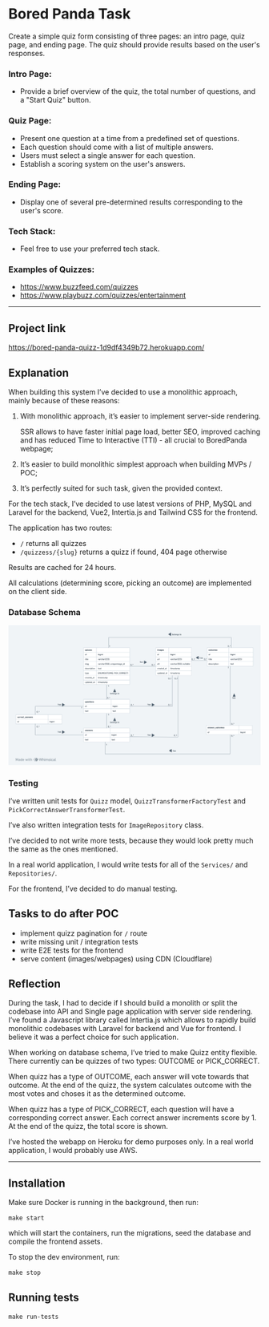 # Bored Panda Task
Create a simple quiz form consisting of three pages: an intro page, quiz page, and ending page.
The quiz should provide results based on the user's responses.

### Intro Page:

- Provide a brief overview of the quiz, the total number of questions, and a "Start Quiz" button.

### Quiz Page:

- Present one question at a time from a predefined set of questions.
- Each question should come with a list of multiple answers.
- Users must select a single answer for each question.
- Establish a scoring system on the user's answers.

### Ending Page:

- Display one of several pre-determined results corresponding to the user's score.

### Tech Stack:

- Feel free to use your preferred tech stack.

### Examples of Quizzes:

- https://www.buzzfeed.com/quizzes
- https://www.playbuzz.com/quizzes/entertainment

---

## Project link

https://bored-panda-quizz-1d9df4349b72.herokuapp.com/

## Explanation

When building this system I’ve decided to use a monolithic approach, mainly because of these reasons:

1. With monolithic approach, it’s easier to implement server-side rendering.

   SSR allows to have faster initial page load, better SEO, improved caching and has reduced Time to Interactive (TTI) - all crucial to BoredPanda webpage;

2. It’s easier to build monolithic simplest approach when building MVPs / POC;
3. It’s perfectly suited for such task, given the provided context.

For the tech stack, I’ve decided to use latest versions of PHP, MySQL and Laravel for the backend, Vue2, Intertia.js and Tailwind CSS for the frontend.

The application has two routes:

- `/` returns all quizzes
- `/quizzess/{slug}` returns a quizz if found, 404 page otherwise

Results are cached for 24 hours.

All calculations (determining score, picking an outcome) are implemented on the client side.

### Database Schema

![db_schema.png](https://github.com/simonasposka/bored-panda-quizz/blob/main/db_schema.png?raw=true)

### Testing

I’ve written unit tests for `Quizz` model, `QuizzTransformerFactoryTest` and `PickCorrectAnswerTransformerTest`.

I’ve also written integration tests for `ImageRepository` class.

I’ve decided to not write more tests, because they would look pretty much the same as the ones mentioned.

In a real world application, I would write tests for all of the `Services/` and `Repositories/`.

For the frontend, I’ve decided to do manual testing.

## Tasks to do after POC

- implement quizz pagination for `/` route
- write missing unit / integration tests
- write E2E tests for the frontend
- serve content (images/webpages) using CDN (Cloudflare)

## Reflection

During the task, I had to decide if I should build a monolith or split the codebase into API and Single page application with server side rendering. I’ve found a Javascript library called Intertia.js which allows to rapidly build monolithic codebases with Laravel for backend and Vue for frontend. I believe it was a perfect choice for such application.

When working on database schema, I’ve tried to make Quizz entity flexible. There currently can be quizzes of two types: OUTCOME or PICK_CORRECT.

When quizz has a type of OUTCOME, each answer will vote towards that outcome. At the end of the quizz, the system calculates outcome with the most votes and choses it as the determined outcome.

When quizz has a type of PICK_CORRECT, each question will have a corresponding correct answer. Each correct answer increments score by 1. At the end of the quizz, the total score is shown.

I’ve hosted the webapp on Heroku for demo purposes only. In a real world application, I would probably use AWS.

---

## Installation
Make sure Docker is running in the background, then run:
```shell
make start
```
which will start the containers, run the migrations, seed the database and compile the frontend assets.

To stop the dev environment, run:
```shell
make stop
```


## Running tests
```shell
make run-tests
```
